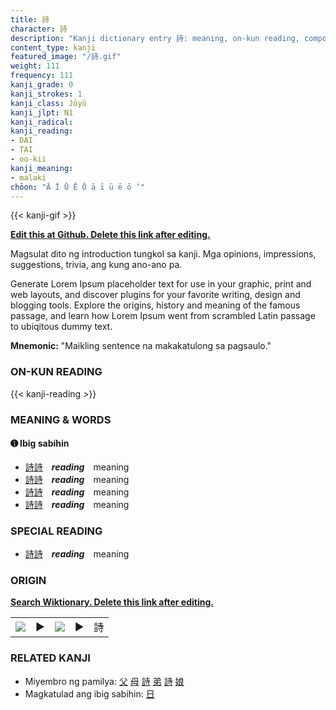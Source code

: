 ```yaml
---
title: 詩
character: 詩
description: "Kanji dictionary entry 詩: meaning, on-kun reading, compounds, origin, related kanji"
content_type: kanji
featured_image: "/詩.gif"
weight: 111
frequency: 111
kanji_grade: 0
kanji_strokes: 1
kanji_class: Jōyō
kanji_jlpt: N1
kanji_radical: 
kanji_reading: 
- DAI
- TAI
- oo-kii
kanji_meaning:
- malaki
chōon: "Ā Ī Ū Ē Ō ā ī ū ē ō ’"
---
```

[//]: # (Don't edit the line below. Kanji animated GIF code is automatically generated.)
{{< kanji-gif >}}

[//]: # (Edit below this line.)

**[Edit this at Github. Delete this link after editing.](https://github.com/tim0g/tim/tree/main/content/kanji/詩/index.md)**

Magsulat dito ng introduction tungkol sa kanji. Mga opinions, impressions, suggestions, trivia, ang kung ano-ano pa.

Generate Lorem Ipsum placeholder text for use in your graphic, print and web layouts, and discover plugins for your favorite writing, design and blogging tools. Explore the origins, history and meaning of the famous passage, and learn how Lorem Ipsum went from scrambled Latin passage to ubiqitous dummy text.
 
**Mnemonic:** "Maikling sentence na makakatulong sa pagsaulo."

### ON-KUN READING

[//]: # (Don't edit the line below. ON-KUN READING code is automatically generated.)
{{< kanji-reading >}}

### MEANING & WORDS

#### ➊ **Ibig sabihin**
  - [詩](../詩)[詩](../詩)　***reading***　meaning
  - [詩](../詩)[詩](../詩)　***reading***　meaning
  - [詩](../詩)[詩](../詩)　***reading***　meaning
  - [詩](../詩)[詩](../詩)　***reading***　meaning

### SPECIAL READING
  - [詩](../詩)[詩](../詩)　***reading***　meaning

### ORIGIN

**[Search Wiktionary. Delete this link after editing.](https://wiktionary.org/wiki/詩)**
<table class="kanji-table"><tr><td>
<img src="60px-詩-bronze.svg.png">
</td><td>▶</td><td>
<img src="60px-詩-oracle.svg.png">
</td><td>▶</td>
<td class="kanji-origin">詩</td>
</tr></table>

### RELATED KANJI
- Miyembro ng pamilya: [父](../父) [母](../母) [詩](../詩) [弟](../弟) [詩](../詩) [娘](../娘)
- Magkatulad ang ibig sabihin: [日](../日)
